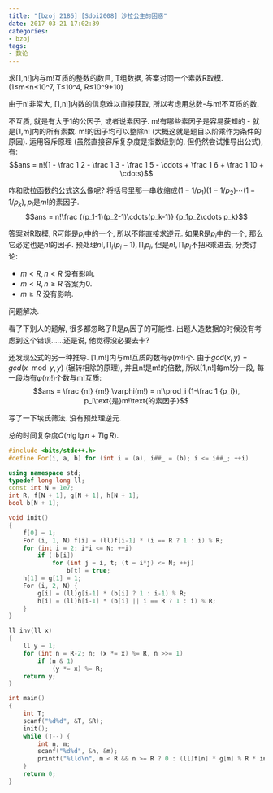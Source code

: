 ```yaml
---
title: "[bzoj 2186] [Sdoi2008] 沙拉公主的困惑"
date: 2017-03-21 17:02:39
categories:
- bzoj
tags:
- 数论
---
```

求[1,n!]内与m!互质的整数的数目, T组数据, 答案对同一个素数R取模. (1&le;m&le;n&le;10^7, T&le;10^4, R&le;10^9+10)
<!--more-->
由于n!非常大, [1,n!]内数的信息难以直接获取, 所以考虑用总数-与m!不互质的数.

不互质, 就是有大于1的公因子, 或者说素因子. m!有哪些素因子是容易获知的 - 就是[1,m]内的所有素数. m!的因子均可以整除n! (大概这就是题目以阶乘作为条件的原因). 运用容斥原理 (虽然直接容斥复杂度是指数级别的, 但仍然尝试推导出公式), 有:
$$ans = n!(1 - \frac 1 2 - \frac 1 3 - \frac 1 5 - \cdots + \frac 1 6 + \frac 1 10 + \cdots)$$

咋和欧拉函数的公式这么像呢? 将括号里那一串收缩成$(1-1/p_1)(1-1/p_2)\cdots(1-1/p_k), p_i\text{是}m!\text{的素因子}$.
$$ans = n!\frac {(p_1-1)(p_2-1)\cdots(p_k-1)} {p_1p_2\cdots p_k}$$

答案对R取模, R可能是$p_i$中的一个, 所以不能直接求逆元. 如果R是$p_i$中的一个, 那么它必定也是$n!$的因子. 预处理$n!, \prod_i (p_i-1), \prod_i p_i$, 但是$n!, \prod_i p_i$不把R乘进去, 分类讨论:
- $m < R, n < R$ 没有影响.
- $m < R, n \ge R$ 答案为0.
- $m \ge R$ 没有影响.

问题解决.

看了下别人的题解, 很多都忽略了R是$p_i$因子的可能性. 出题人造数据的时候没有考虑到这个错误......还是说, 他觉得没必要去卡?

还发现公式的另一种推导. [1,m!]内与m!互质的数有$\varphi(m!)$个. 由于$gcd(x,y)=gcd(x\mod y,y)$ (辗转相除的原理), 并且n!是m!的倍数, 所以[1,n!]每m!分一段, 每一段均有$\varphi(m!)$个数与m!互质:
$$ans = \frac {n!} {m!} \varphi(m!) = n!\prod_i (1-\frac 1 {p_i}), p_i\text{是}m!\text{的素因子}$$

写了一下埃氏筛法. 没有预处理逆元.

总的时间复杂度$O(n\lg\lg n + T\lg R)$.

```cpp
#include <bits/stdc++.h>
#define For(i, a, b) for (int i = (a), i##_ = (b); i <= i##_; ++i)

using namespace std;
typedef long long ll;
const int N = 1e7;
int R, f[N + 1], g[N + 1], h[N + 1];
bool b[N + 1];

void init()
{
	f[0] = 1;
	For (i, 1, N) f[i] = (ll)f[i-1] * (i == R ? 1 : i) % R;
	for (int i = 2; i*i <= N; ++i)
		if (!b[i])
			for (int j = i, t; (t = i*j) <= N; ++j)
				b[t] = true;
	h[1] = g[1] = 1;
	For (i, 2, N) {
		g[i] = (ll)g[i-1] * (b[i] ? 1 : i-1) % R;
		h[i] = (ll)h[i-1] * (b[i] || i == R ? 1 : i) % R;
	}
}

ll inv(ll x)
{
	ll y = 1;
	for (int n = R-2; n; (x *= x) %= R, n >>= 1)
		if (n & 1)
			(y *= x) %= R;
	return y;
}

int main()
{
	int T;
	scanf("%d%d", &T, &R);
	init();
	while (T--) {
		int n, m;
		scanf("%d%d", &n, &m);
		printf("%lld\n", m < R && n >= R ? 0 : (ll)f[n] * g[m] % R * inv(h[m]) % R);
	}
	return 0;
}
```